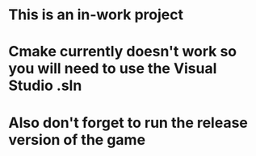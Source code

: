 # This is an in-work project
# Cmake currently doesn't work so you will need to use the Visual Studio .sln
# Also don't forget to run the release version of the game
